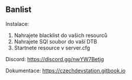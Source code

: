 ## Banlist

Instalace:
  1. Nahrajete blacklist do vašich resourců
  2. Nahrajete SQl soubor do vaší DTB
  3. Startnete resource v server.cfg

Discord: https://discord.gg/nwYW7Betjg

Dokumentace: https://czechdevstation.gitbook.io
